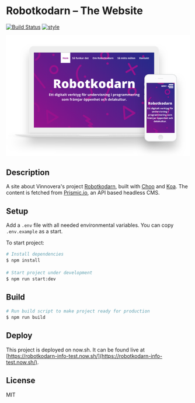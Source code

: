 # Robotkodarn – The Website

[![Build Status](https://travis-ci.org/Vinnovera/robotkodarn_about.svg?branch=master)](https://travis-ci.org/Vinnovera/robotkodarn_about) [![style](https://img.shields.io/badge/code%20style-standard-brightgreen.svg)](https://github.com/Vinnovera/robotkodarn_about)

![The website on different devices](https://github.com/Vinnovera/robotkodarn_about/blob/master/README-cover.png "Screenshots of the website")

## Description
A site about Vinnovera's project [Robotkodarn](https://github.com/Vinnovera/robotkodarn), built with [Choo](https://github.com/choojs/) and [Koa](https://github.com/koajs/koa). The content is fetched from [Prismic.io](https://prismic.io), an API based headless CMS.

## Setup

Add a `.env` file with all needed environmental variables.
You can copy `.env.example` as a start.

To start project:

```bash
# Install dependencies
$ npm install

# Start project under development
$ npm run start:dev

```

## Build
```bash
# Run build script to make project ready for production
$ npm run build

```

## Deploy
This project is deployed on now.sh. It can be found live at [https://robotkodarn-info-test.now.sh/](https://robotkodarn-info-test.now.sh/).


## License
MIT

